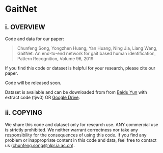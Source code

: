 # GaitNet

i. OVERVIEW
-----------------------------
Code and data for our paper:

>Chunfeng Song, Yongzhen Huang, Yan Huang, Ning Jia, Liang Wang,
GaitNet: An end-to-end network for gait based human identification,
Pattern Recognition,
Volume 96,
2019

If you find this code or dataset is helpful for your research, please cite our paper.

Code will be released soon. 

Dataset is available and can be downloaded from from [Baidu Yun](https://pan.baidu.com/s/1oW6u9olOZtQTYOW_8wgLow) with extract code (tjw0) OR [Google Drive](https://drive.google.com/drive/folders/1XRWq40G3Zk03YaELywxuVKNodul4TziG?usp=sharing).

ii. COPYING
-----------------------------
We share this code and dataset only for research use. ANY commercial use is strictly prohibited. We neither warrant 
correctness nor take any responsibility for the consequences of 
using this code. If you find any problem or inappropriate content
in this code and data, feel free to contact us (chunfeng.song@nlpr.ia.ac.cn).
